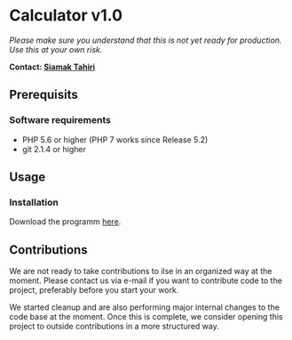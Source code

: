 <h1>Calculator v1.0</h1>
<p><i>Please make sure you understand that this is not yet ready for production. Use this at your own risk.</i></p>
<p><b>Contact: <a href="">Siamak Tahiri</b></p></a>

<h2>Prerequisits</h2>

<h3>Software requirements</h3>

 <ul>
  <li>PHP 5.6 or higher (PHP 7 works since Release 5.2)</li>
  <li>git 2.1.4 or higher</li>
</ul> 

<h2>Usage</h2>
<h3>Installation</h3>
<p>Download the programm <a href="">here</a>.</p>

<h2>Contributions</h2>
<p>We are not ready to take contributions to ilse in an organized way at the moment. Please contact us via e-mail if you want to contribute code to the project, preferably before you start your work.

We started cleanup and are also performing major internal changes to the code base at the moment. Once this is complete, we consider opening this project to outside contributions in a more structured way.</p>
